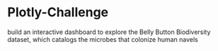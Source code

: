 # Plotly-Challenge

build an interactive dashboard to explore the Belly Button Biodiversity dataset, which catalogs the microbes that colonize human navels